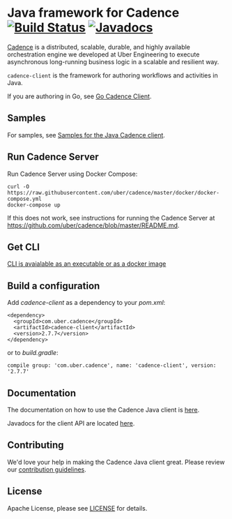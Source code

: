 # Java framework for Cadence [![Build Status](https://badge.buildkite.com/0c96b8b74c0921208e898c10a602e2fe9ecb7641c2befee0e7.svg?theme=github&branch=master)](https://buildkite.com/uberopensource/cadence-java-client) [![Javadocs](https://www.javadoc.io/badge/com.uber.cadence/cadence-client.svg)](https://www.javadoc.io/doc/com.uber.cadence/cadence-client)


[Cadence](https://github.com/uber/cadence) is a distributed, scalable, durable, and highly available orchestration engine we developed at Uber Engineering to execute asynchronous long-running business logic in a scalable and resilient way.

`cadence-client` is the framework for authoring workflows and activities in Java.

If you are authoring in Go, see [Go Cadence Client](https://github.com/uber-go/cadence-client).

## Samples

For samples, see [Samples for the Java Cadence client](https://github.com/uber/cadence-java-samples).

## Run Cadence Server

Run Cadence Server using Docker Compose:

    curl -O https://raw.githubusercontent.com/uber/cadence/master/docker/docker-compose.yml
    docker-compose up

If this does not work, see instructions for running the Cadence Server at https://github.com/uber/cadence/blob/master/README.md.

## Get CLI

[CLI is avaialable as an executable or as a docker image](https://github.com/uber/cadence/blob/master/tools/cli/README.md)

## Build a configuration

Add *cadence-client* as a dependency to your *pom.xml*:

    <dependency>
      <groupId>com.uber.cadence</groupId>
      <artifactId>cadence-client</artifactId>
      <version>2.7.7</version>
    </dependency>
    
or to *build.gradle*:

    compile group: 'com.uber.cadence', name: 'cadence-client', version: '2.7.7'

## Documentation

The documentation on how to use the Cadence Java client is [here](https://cadenceworkflow.io/docs/06_javaclient/).

Javadocs for the client API are located [here](https://www.javadoc.io/doc/com.uber.cadence/cadence-client).

## Contributing
We'd love your help in making the Cadence Java client great. Please review our [contribution guidelines](CONTRIBUTING.md).

## License
Apache License, please see [LICENSE](LICENSE) for details.
